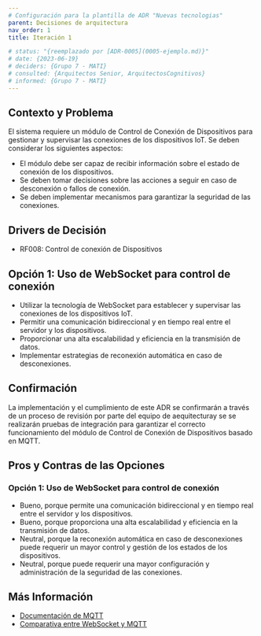 ```yaml
---
# Configuración para la plantilla de ADR "Nuevas tecnologias"
parent: Decisiones de arquitectura
nav_order: 1
title: Iteración 1

# status: "{reemplazado por [ADR-0005](0005-ejemplo.md)}"
# date: {2023-06-19}
# deciders: {Grupo 7 - MATI}
# consulted: {Arquitectos Senior, ArquitectosCognitivos}
# informed: {Grupo 7 - MATI}
---
```

## Contexto y Problema


El sistema requiere un módulo de Control de Conexión de Dispositivos para gestionar y supervisar las conexiones de los dispositivos IoT. Se deben considerar los siguientes aspectos:

- El módulo debe ser capaz de recibir información sobre el estado de conexión de los dispositivos.
- Se deben tomar decisiones sobre las acciones a seguir en caso de desconexión o fallos de conexión.
- Se deben implementar mecanismos para garantizar la seguridad de las conexiones.


## Drivers de Decisión

* RF008: Control de conexión de Dispositivos

## Opción 1: Uso de WebSocket para control de conexión

- Utilizar la tecnología de WebSocket para establecer y supervisar las conexiones de los dispositivos IoT.
- Permitir una comunicación bidireccional y en tiempo real entre el servidor y los dispositivos.
- Proporcionar una alta escalabilidad y eficiencia en la transmisión de datos.
- Implementar estrategias de reconexión automática en caso de desconexiones.


## Confirmación

La implementación y el cumplimiento de este ADR se confirmarán a través de un proceso de revisión por parte del equipo de aequitecturay se se realizarán pruebas de integración para garantizar el correcto funcionamiento del módulo de Control de Conexión de Dispositivos basado en MQTT.

## Pros y Contras de las Opciones

### Opción 1: Uso de WebSocket para control de conexión


- Bueno, porque permite una comunicación bidireccional y en tiempo real entre el servidor y los dispositivos.
- Bueno, porque proporciona una alta escalabilidad y eficiencia en la transmisión de datos.
- Neutral, porque la reconexión automática en caso de desconexiones puede requerir un mayor control y gestión de los estados de los dispositivos.
- Neutral, porque puede requerir una mayor configuración y administración de la seguridad de las conexiones.

## Más Información

- [Documentación de MQTT](https://mqtt.org/)
- [Comparativa entre WebSocket y MQTT](https://www.ibm.com/support/knowledgecenter/en/SSMQ79_9.1.0/com.ibm.itsm.sysadmin.doc/c_mqtt_websockets.html)
